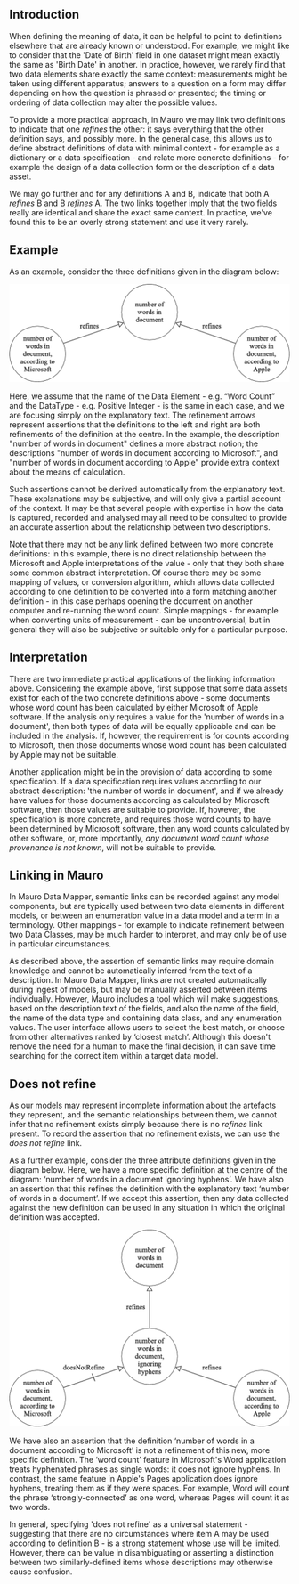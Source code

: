 ## Introduction

When defining the meaning of data, it can be helpful to point to definitions elsewhere that are already known or understood. For example, we might
like to consider that the 'Date of Birth' field in one dataset might mean exactly the same as 'Birth Date' in another. In practice, however, we rarely
find that two data elements share exactly the same context: measurements might be taken using different apparatus; answers to a question on a form may
differ depending on how the question is phrased or presented; the timing or ordering of data collection may alter the possible values.

To provide a more practical approach, in Mauro we may link two definitions to indicate that one _refines_ the other: it says everything that the other
definition says, and possibly more. In the general case, this allows us to define abstract definitions of data with minimal context - for example as a
dictionary or a data specification - and relate more concrete definitions - for example the design of a data collection form or the description of a
data asset.

We may go further and for any definitions A and B, indicate that both A _refines_ B and B _refines_ A. The two links together imply that the two
fields really are identical and share the exact same context. In practice, we've found this to be an overly strong statement and use it very rarely.

## Example

As an example, consider the three definitions given in the diagram below:

![Example 1](semantic-links1.gif)

Here, we assume that the name of the Data Element - e.g. “Word Count” and the DataType - e.g. Positive Integer - is the same in each case, and we are
focusing simply on the explanatory text. The refinement arrows represent assertions that the definitions to the left and right are both refinements of
the definition at the centre. In the example, the description "number of words in document" defines a more abstract notion; the descriptions
"number of words in document according to Microsoft", and "number of words in document according to Apple" provide extra context about the means of
calculation.

Such assertions cannot be derived automatically from the explanatory text. These explanations may be subjective, and will only give a partial account
of the context. It may be that several people with expertise in how the data is captured, recorded and analysed may all need to be consulted to
provide an accurate assertion about the relationship between two descriptions.

Note that there may not be any link defined between two more concrete definitions: in this example, there is no direct relationship between the
Microsoft and Apple interpretations of the value - only that they both share some common abstract interpretation. Of course there may be some mapping
of values, or conversion algorithm, which allows data collected according to one definition to be converted into a form matching another definition -
in this case perhaps opening the document on another computer and re-running the word count. Simple mappings - for example when converting units of
measurement - can be uncontroversial, but in general they will also be subjective or suitable only for a particular purpose.

## Interpretation

There are two immediate practical applications of the linking information above. Considering the example above, first suppose that some data assets
exist for each of the two concrete definitions above - some documents whose word count has been calculated by either Microsoft of Apple software. If
the analysis only requires a value for the 'number of words in a document', then both types of data will be equally applicable and can be included in
the analysis. If, however, the requirement is for counts according to Microsoft, then those documents whose word count has been calculated by Apple
may not be suitable.

Another application might be in the provision of data according to some specification. If a data specification requires values according to our
abstract description: 'the number of words in document', and if we already have values for those documents according as calculated by Microsoft
software, then those values are suitable to provide. If, however, the specification is more concrete, and requires those word counts to have been
determined by Microsoft software, then any word counts calculated by other software, or, more importantly, _any document word count whose provenance
is not known_, will not be suitable to provide.

## Linking in Mauro

In Mauro Data Mapper, semantic links can be recorded against any model components, but are typically used between two data elements in different
models, or between an enumeration value in a data model and a term in a terminology. Other mappings - for example to indicate refinement between two
Data Classes, may be much harder to interpret, and may only be of use in particular circumstances.

As described above, the assertion of semantic links may require domain knowledge and cannot be automatically inferred from the text of a description.
In Mauro Data Mapper, links are not created automatically during ingest of models, but may be manually asserted between items individually. However,
Mauro includes a tool which will make suggestions, based on the description text of the fields, and also the name of the field, the name of the data
type and containing data class, and any enumeration values. The user interface allows users to select the best match, or choose from other
alternatives ranked by ‘closest match’. Although this doesn't remove the need for a human to make the final decision, it can save time searching for
the correct item within a target data model.

## Does not refine

As our models may represent incomplete information about the artefacts they represent, and the semantic relationships between them, we cannot infer
that no refinement exists simply because there is no _refines_ link present. To record the assertion that no refinement exists, we can use the _does
not refine_ link.

As a further example, consider the three attribute definitions given in the diagram below. Here, we have a more specific definition at the centre of
the diagram: ‘number of words in a document ignoring hyphens’. We have also an assertion that this refines the definition with the explanatory text
‘number of words in a document’. If we accept this assertion, then any data collected against the new definition can be used in any situation in which
the original definition was accepted.

![Example 2](semantic-links2.gif)

We have also an assertion that the definition ‘number of words in a document according to Microsoft’ is not a refinement of this new, more specific
definition. The ‘word count’ feature in Microsoft's Word application treats hyphenated phrases as single words: it does not ignore hyphens. In
contrast, the same feature in Apple's Pages application does ignore hyphens, treating them as if they were spaces. For example, Word will count the
phrase ‘strongly-connected’ as one word, whereas Pages will count it as two words.

In general, specifying 'does not refine' as a universal statement - suggesting that there are no circumstances where item A may be used according 
to definition B - is a strong statement whose use will be limited.  However, there can be value in disambiguating or asserting a distinction 
between two similarly-defined items whose descriptions may otherwise cause confusion. 


